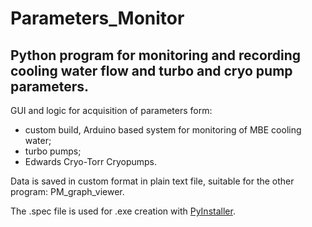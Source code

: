 # Parameters_Monitor
Python program for monitoring and recording cooling water flow and turbo and cryo pump parameters.
---
GUI and logic for acquisition of parameters form:
- custom build, Arduino based system for monitoring of MBE cooling water;
- turbo pumps;
- Edwards Cryo-Torr Cryopumps.

Data is saved in custom format in plain text file, suitable for the other program: PM_graph_viewer.

The .spec file is used for .exe creation with [PyInstaller](https://pyinstaller.org/).

